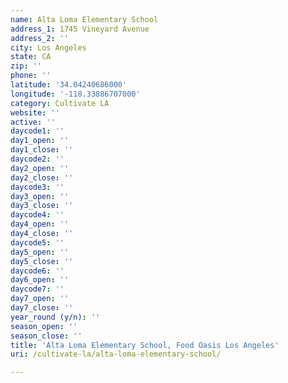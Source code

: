 ```yaml
---
name: Alta Loma Elementary School
address_1: 1745 Vineyard Avenue
address_2: ''
city: Los Angeles
state: CA
zip: ''
phone: ''
latitude: '34.04240686000'
longitude: '-118.33886707000'
category: Cultivate LA
website: ''
active: ''
daycode1: ''
day1_open: ''
day1_close: ''
daycode2: ''
day2_open: ''
day2_close: ''
daycode3: ''
day3_open: ''
day3_close: ''
daycode4: ''
day4_open: ''
day4_close: ''
daycode5: ''
day5_open: ''
day5_close: ''
daycode6: ''
day6_open: ''
daycode7: ''
day7_open: ''
day7_close: ''
year_round (y/n): ''
season_open: ''
season_close: ''
title: 'Alta Loma Elementary School, Food Oasis Los Angeles'
uri: /cultivate-la/alta-loma-elementary-school/

---
```

